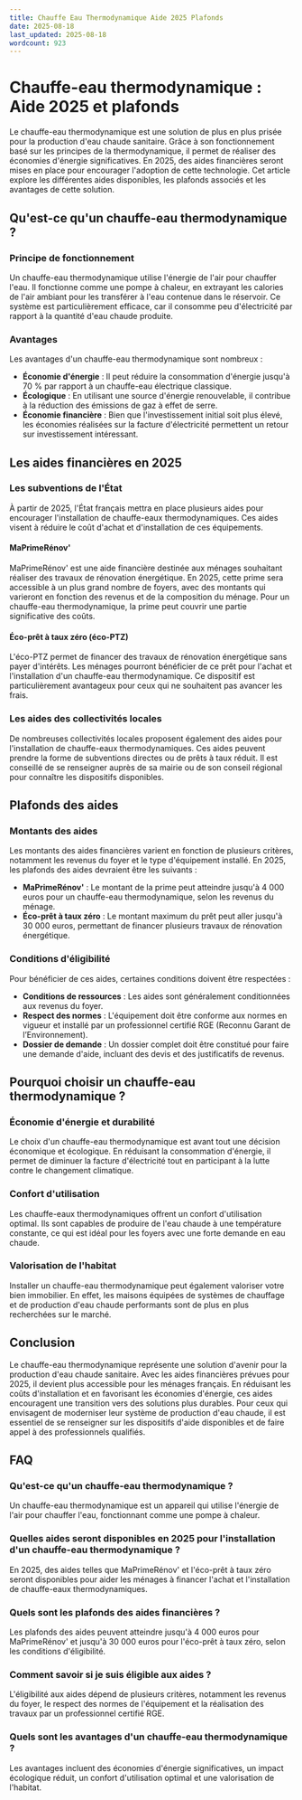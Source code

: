 ```yaml
---
title: Chauffe Eau Thermodynamique Aide 2025 Plafonds
date: 2025-08-18
last_updated: 2025-08-18
wordcount: 923
---
```


# Chauffe-eau thermodynamique : Aide 2025 et plafonds

Le chauffe-eau thermodynamique est une solution de plus en plus prisée pour la production d'eau chaude sanitaire. Grâce à son fonctionnement basé sur les principes de la thermodynamique, il permet de réaliser des économies d'énergie significatives. En 2025, des aides financières seront mises en place pour encourager l'adoption de cette technologie. Cet article explore les différentes aides disponibles, les plafonds associés et les avantages de cette solution.

## Qu'est-ce qu'un chauffe-eau thermodynamique ?

### Principe de fonctionnement

Un chauffe-eau thermodynamique utilise l'énergie de l'air pour chauffer l'eau. Il fonctionne comme une pompe à chaleur, en extrayant les calories de l'air ambiant pour les transférer à l'eau contenue dans le réservoir. Ce système est particulièrement efficace, car il consomme peu d'électricité par rapport à la quantité d'eau chaude produite.

### Avantages

Les avantages d'un chauffe-eau thermodynamique sont nombreux :
- **Économie d'énergie** : Il peut réduire la consommation d'énergie jusqu'à 70 % par rapport à un chauffe-eau électrique classique.
- **Écologique** : En utilisant une source d'énergie renouvelable, il contribue à la réduction des émissions de gaz à effet de serre.
- **Économie financière** : Bien que l'investissement initial soit plus élevé, les économies réalisées sur la facture d'électricité permettent un retour sur investissement intéressant.

## Les aides financières en 2025

### Les subventions de l'État

À partir de 2025, l'État français mettra en place plusieurs aides pour encourager l'installation de chauffe-eaux thermodynamiques. Ces aides visent à réduire le coût d'achat et d'installation de ces équipements.

#### MaPrimeRénov'

MaPrimeRénov' est une aide financière destinée aux ménages souhaitant réaliser des travaux de rénovation énergétique. En 2025, cette prime sera accessible à un plus grand nombre de foyers, avec des montants qui varieront en fonction des revenus et de la composition du ménage. Pour un chauffe-eau thermodynamique, la prime peut couvrir une partie significative des coûts.

#### Éco-prêt à taux zéro (éco-PTZ)

L'éco-PTZ permet de financer des travaux de rénovation énergétique sans payer d'intérêts. Les ménages pourront bénéficier de ce prêt pour l'achat et l'installation d'un chauffe-eau thermodynamique. Ce dispositif est particulièrement avantageux pour ceux qui ne souhaitent pas avancer les frais.

### Les aides des collectivités locales

De nombreuses collectivités locales proposent également des aides pour l'installation de chauffe-eaux thermodynamiques. Ces aides peuvent prendre la forme de subventions directes ou de prêts à taux réduit. Il est conseillé de se renseigner auprès de sa mairie ou de son conseil régional pour connaître les dispositifs disponibles.

## Plafonds des aides

### Montants des aides

Les montants des aides financières varient en fonction de plusieurs critères, notamment les revenus du foyer et le type d'équipement installé. En 2025, les plafonds des aides devraient être les suivants :

- **MaPrimeRénov'** : Le montant de la prime peut atteindre jusqu'à 4 000 euros pour un chauffe-eau thermodynamique, selon les revenus du ménage.
- **Éco-prêt à taux zéro** : Le montant maximum du prêt peut aller jusqu'à 30 000 euros, permettant de financer plusieurs travaux de rénovation énergétique.

### Conditions d'éligibilité

Pour bénéficier de ces aides, certaines conditions doivent être respectées :
- **Conditions de ressources** : Les aides sont généralement conditionnées aux revenus du foyer.
- **Respect des normes** : L'équipement doit être conforme aux normes en vigueur et installé par un professionnel certifié RGE (Reconnu Garant de l’Environnement).
- **Dossier de demande** : Un dossier complet doit être constitué pour faire une demande d'aide, incluant des devis et des justificatifs de revenus.

## Pourquoi choisir un chauffe-eau thermodynamique ?

### Économie d'énergie et durabilité

Le choix d'un chauffe-eau thermodynamique est avant tout une décision économique et écologique. En réduisant la consommation d'énergie, il permet de diminuer la facture d'électricité tout en participant à la lutte contre le changement climatique.

### Confort d'utilisation

Les chauffe-eaux thermodynamiques offrent un confort d'utilisation optimal. Ils sont capables de produire de l'eau chaude à une température constante, ce qui est idéal pour les foyers avec une forte demande en eau chaude.

### Valorisation de l'habitat

Installer un chauffe-eau thermodynamique peut également valoriser votre bien immobilier. En effet, les maisons équipées de systèmes de chauffage et de production d'eau chaude performants sont de plus en plus recherchées sur le marché.

## Conclusion

Le chauffe-eau thermodynamique représente une solution d'avenir pour la production d'eau chaude sanitaire. Avec les aides financières prévues pour 2025, il devient plus accessible pour les ménages français. En réduisant les coûts d'installation et en favorisant les économies d'énergie, ces aides encouragent une transition vers des solutions plus durables. Pour ceux qui envisagent de moderniser leur système de production d'eau chaude, il est essentiel de se renseigner sur les dispositifs d'aide disponibles et de faire appel à des professionnels qualifiés.

## FAQ

### Qu'est-ce qu'un chauffe-eau thermodynamique ?

Un chauffe-eau thermodynamique est un appareil qui utilise l'énergie de l'air pour chauffer l'eau, fonctionnant comme une pompe à chaleur.

### Quelles aides seront disponibles en 2025 pour l'installation d'un chauffe-eau thermodynamique ?

En 2025, des aides telles que MaPrimeRénov' et l'éco-prêt à taux zéro seront disponibles pour aider les ménages à financer l'achat et l'installation de chauffe-eaux thermodynamiques.

### Quels sont les plafonds des aides financières ?

Les plafonds des aides peuvent atteindre jusqu'à 4 000 euros pour MaPrimeRénov' et jusqu'à 30 000 euros pour l'éco-prêt à taux zéro, selon les conditions d'éligibilité.

### Comment savoir si je suis éligible aux aides ?

L'éligibilité aux aides dépend de plusieurs critères, notamment les revenus du foyer, le respect des normes de l'équipement et la réalisation des travaux par un professionnel certifié RGE.

### Quels sont les avantages d'un chauffe-eau thermodynamique ?

Les avantages incluent des économies d'énergie significatives, un impact écologique réduit, un confort d'utilisation optimal et une valorisation de l'habitat.